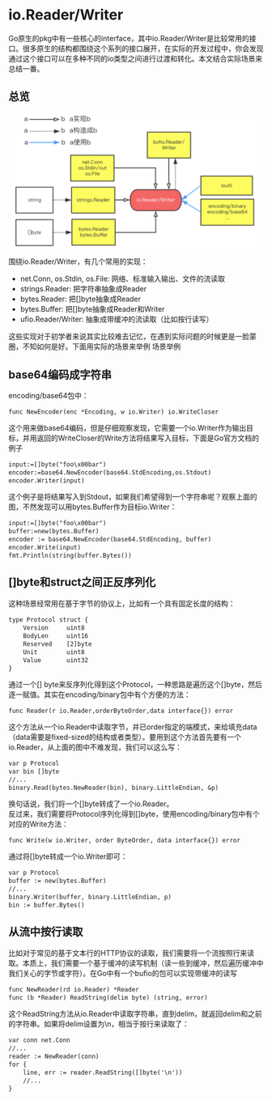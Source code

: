 # io.Reader/Writer
Go原生的pkg中有一些核心的interface，其中io.Reader/Writer是比较常用的接口。很多原生的结构都围绕这个系列的接口展开，在实际的开发过程中，你会发现通过这个接口可以在多种不同的io类型之间进行过渡和转化。本文结合实际场景来总结一番。  
## 总览  
![](./img/42733-9196cdec5b8802bd.png)
围绕io.Reader/Writer，有几个常用的实现：  
* net.Conn, os.Stdin, os.File: 网络、标准输入输出、文件的流读取  
* strings.Reader: 把字符串抽象成Reader  
* bytes.Reader: 把[]byte抽象成Reader
* bytes.Buffer: 把[]byte抽象成Reader和Writer
* ufio.Reader/Writer: 抽象成带缓冲的流读取（比如按行读写）

这些实现对于初学者来说其实比较难去记忆，在遇到实际问题的时候更是一脸蒙圈，不知如何是好。下面用实际的场景来举例
场景举例  
## base64编码成字符串
encoding/base64包中：  
```
func NewEncoder(enc *Encoding, w io.Writer) io.WriteCloser  
```
这个用来做base64编码，但是仔细观察发现，它需要一个io.Writer作为输出目标，并用返回的WriteCloser的Write方法将结果写入目标，下面是Go官方文档的例子  
```
input:=[]byte("foo\x00bar")
encoder:=base64.NewEncoder(base64.StdEncoding,os.Stdout)
encoder.Writer(input)
```
这个例子是将结果写入到Stdout，如果我们希望得到一个字符串呢？观察上面的图，不然发现可以用bytes.Buffer作为目标io.Writer：  
```
input:=[]byte("foo\x00bar")
buffer:=new(bytes.Buffer)
encoder := base64.NewEncoder(base64.StdEncoding, buffer)  
encoder.Write(input) 
fmt.Println(string(buffer.Bytes())  
```
## []byte和struct之间正反序列化
这种场景经常用在基于字节的协议上，比如有一个具有固定长度的结构：  
```
type Protocol struct {
    Version     uint8
    BodyLen     uint16
    Reserved    [2]byte
    Unit        uint8
    Value       uint32
}
```
通过一个[] byte来反序列化得到这个Protocol，一种思路是遍历这个[]byte，然后逐一赋值。其实在encoding/binary包中有个方便的方法：  
```
func Reader(r io.Reader,orderByteOrder,data interface{}) error
```
这个方法从一个io.Reader中读取字节，并已order指定的端模式，来给填充data（data需要是fixed-sized的结构或者类型）。要用到这个方法首先要有一个io.Reader，从上面的图中不难发现，我们可以这么写：  
```
var p Protocol
var bin []byte
//...
binary.Read(bytes.NewReader(bin), binary.LittleEndian, &p)
```
换句话说，我们将一个[]byte转成了一个io.Reader。  
反过来，我们需要将Protocol序列化得到[]byte，使用encoding/binary包中有个对应的Write方法：  
```
func Write(w io.Writer, order ByteOrder, data interface{}) error
```
通过将[]byte转成一个io.Writer即可：  
```
var p Protocol
buffer := new(bytes.Buffer)
//...
binary.Writer(buffer, binary.LittleEndian, p)
bin := buffer.Bytes()
```
## 从流中按行读取
比如对于常见的基于文本行的HTTP协议的读取，我们需要将一个流按照行来读取。本质上，我们需要一个基于缓冲的读写机制（读一些到缓冲，然后遍历缓冲中我们关心的字节或字符）。在Go中有一个bufio的包可以实现带缓冲的读写  
```
func NewReader(rd io.Reader) *Reader
func (b *Reader) ReadString(delim byte) (string, error)
```
这个ReadString方法从io.Reader中读取字符串，直到delim，就返回delim和之前的字符串。如果将delim设置为\n，相当于按行来读取了：  
```
var conn net.Conn
//...
reader := NewReader(conn)
for {
    line, err := reader.ReadString([]byte('\n'))
    //...
}
```